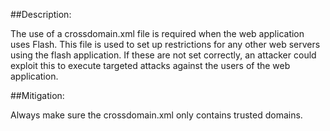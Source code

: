 ##Description:

The use of a crossdomain.xml file is required when the web application uses Flash.
This file is used to set up restrictions for any other web servers using the
flash application. If these are not set correctly, an attacker could exploit this to
execute targeted attacks against the users of the web application.

##Mitigation:

Always make sure the crossdomain.xml only contains trusted domains.
